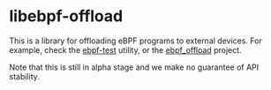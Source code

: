 # libebpf-offload

This is a library for offloading eBPF programs to external devices. For example, check the [ebpf-test](https://github.com/iomartin/ebpf-test) utility, or the [ebpf_offload](https://github.com/iomartin/ebpf_offload) project.

Note that this is still in alpha stage and we make no guarantee of API stability.
